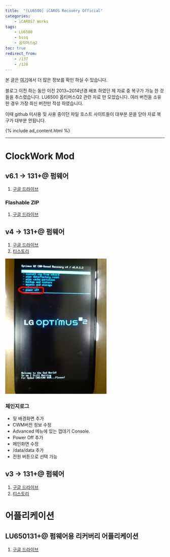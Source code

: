 ```yaml
---
title:  "[LU6500] iCAROS Recovery Official"
categories:
    - iCAROS7 Works
tags:
    - LU6500
    - bssq
    - 옵티머스q2
toc: true
redirect_from:
    - /137
    - /128
---
```


본 글은 [여기](https://minnote.net/icaros7%20works/BSSQ-Download/)에서 더 많은 정보를 확인 하실 수 있습니다.

블로그 이전 하는 동안 이전 2013~2014년경 배포 하였던 제 자료 중 복구가 가능 한 것들을 추스렸습니다.
LU6500 옵티머스Q2 관련 자료 만 모았습니다. 여러 버전을 소유한 경우 가장 최신 버전만 작성 하였습니다.

이때 github 미사용 및 사용 중이던 파일 호스트 사이트들이 대부분 문을 닫아 자료 복구가 대부분 안됩니다.

{% include ad_content.html %}

<hr>

# ClockWork Mod
## v6.1 -> 131+@ 펌웨어
1. <a href="https://drive.google.com/file/d/1RV84EGR8agqPugUoTeSZFeRQBvQQzzAc/view?usp=sharing" target="_blank">구글 드라이브</a>

### Flashable ZIP
1. <a href="https://drive.google.com/file/d/10T1rhFvx8jsq7cZDGVytFDYnd1s9YsLh/view?usp=sharing" target="_blank">구글 드라이브</a>

## v4 -> 131+@ 펌웨어
1. <a href="https://drive.google.com/file/d/1fMLLxC2z2_qyMbG8PChwNtEC89wUGtzD/view?usp=sharing" target="_blank">구글 드라이브</a>
2. <a href="https://minnote.tistory.com/attachment/cfile10.uf@1508163950B45FC8115243.img" target="_blank">티스토리</a>

![](/assets/2021-01-23-LU6500-iCAROS-Recovery/1.jpg)

### 체인지로그
- 뒷 배경화면 추가
- CWM버전 정보 수정
- Advanced 메뉴에 있는 껍데기 Console.
- Power Off 추가
- 메인화면 수정
- /data/data 추가
- 전원 버튼으로 선택 가능

## v3 -> 131+@ 펌웨어
1. <a href="https://drive.google.com/file/d/1ziMPfZOEjsAaLBIT_mMvujepmrmOr4at/view?usp=sharing" target="_blank">구글 드라이브</a>
2. <a href="https://minnote.tistory.com/attachment/cfile1.uf@1916BB4C50936FDB04DFD7.img" target="_blank">티스토리</a>

# 어플리케이션
## LU650131+@ 펌웨어용 리커버리 어플리케이션
1. <a href="https://drive.google.com/file/d/1wDvrhdr64dWwpNdRZN74yVSuBeFCv-dV/view?usp=sharing" target="_blank">구글 드라이브</a>